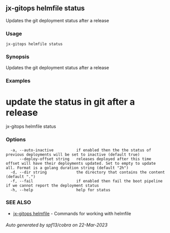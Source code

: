 ## jx-gitops helmfile status

Updates the git deployment status after a release

### Usage

```
jx-gitops helmfile status
```

### Synopsis

Updates the git deployment status after a release

### Examples

  # update the status in git after a release
  jx-gitops helmfile status

### Options

```
  -a, --auto-inactive          if enabled then the the status of previous deployments will be set to inactive (default true)
      --deploy-offset string   releases deployed after this time offset will have their deployments updated. Set to empty to update all. Format is a golang duration string (default "2h")
  -d, --dir string             the directory that contains the content (default ".")
  -f, --fail                   if enabled then fail the boot pipeline if we cannot report the deployment status
  -h, --help                   help for status
```

### SEE ALSO

* [jx-gitops helmfile](jx-gitops_helmfile.md)	 - Commands for working with helmfile

###### Auto generated by spf13/cobra on 22-Mar-2023

